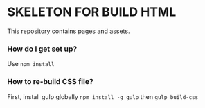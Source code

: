 # SKELETON FOR BUILD HTML #

This repository contains pages and assets.

### How do I get set up? ###

Use ``npm install``

### How to re-build CSS file? ###

First, install gulp globally ``npm install -g gulp`` then ``gulp build-css``